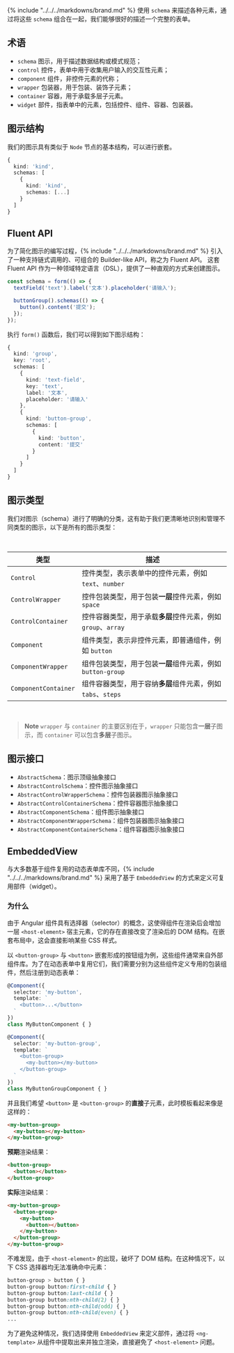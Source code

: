 {% include "../../../markdowns/brand.md" %} 使用 `schema` 来描述各种元素，通过将这些 `schema` 组合在一起，我们能够很好的描述一个完整的表单。

## 术语

- `schema` 图示，用于描述数据结构或模式规范；
- `control` 控件，表单中用于收集用户输入的交互性元素；
- `component` 组件，非控件元素的代称；
- `wrapper` 包装器，用于包装、装饰子元素；
- `container` 容器，用于承载多层子元素。
- `widget` 部件，指表单中的元素，包括控件、组件、容器、包装器。

## 图示结构

我们的图示具有类似于 `Node` 节点的基本结构，可以进行嵌套。

```ts
{
  kind: 'kind',
  schemas: [
    {
      kind: 'kind',
      schemas: [...]
    }
  ]
}
```

## Fluent API

为了简化图示的编写过程，{% include "../../../markdowns/brand.md" %} 引入了一种支持链式调用的、可组合的 Builder-like API，称之为 Fluent API。
这套 Fluent API 作为一种领域特定语言（DSL），提供了一种直观的方式来创建图示。

```ts
const schema = form(() => {
  textField('text').label('文本').placeholder('请输入');

  buttonGroup().schemas(() => {
    button().content('提交');
  });
});
```
执行 `form()` 函数后，我们可以得到如下图示结构：

```ts
{
  kind: 'group',
  key: 'root',
  schemas: [
    {
      kind: 'text-field',
      key: 'text',
      label: '文本',
      placeholder: '请输入'
    },
    {
      kind: 'button-group',
      schemas: [
        {
          kind: 'button',
          content: '提交'
        }
      ]
    }
  ]
}
```

## 图示类型

我们对图示（schema）进行了明确的分类，这有助于我们更清晰地识别和管理不同类型的图示，以下是所有的图示类型：

<br>

| 类型                 | 描述                                                          |
| -------------------- | ------------------------------------------------------------- |
| `Control`            | 控件类型，表示表单中的控件元素，例如 `text`、`number`         |
| `ControlWrapper`     | 控件包装类型，用于包装**一层**控件元素，例如 `space`          |
| `ControlContainer`   | 控件容器类型，用于承载**多层**控件元素，例如 `group`、`array` |
| `Component`          | 组件类型，表示非控件元素，即普通组件，例如 `button`           |
| `ComponentWrapper`   | 组件包装类型，用于包装**一层**组件元素，例如 `button-group`   |
| `ComponentContainer` | 组件容器类型，用于容纳**多层**组件元素，例如 `tabs`、`steps`  |

<br>

> **Note**
> `wrapper` 与 `container` 的主要区别在于，`wrapper` 只能包含**一层**子图示，而 `container` 可以包含**多层**子图示。

## 图示接口

- `AbstractSchema`：图示顶级抽象接口
- `AbstractControlSchema`：控件图示抽象接口
- `AbstractControlWrapperSchema`：控件包装器图示抽象接口
- `AbstractControlContainerSchema`：控件容器图示抽象接口
- `AbstractComponentSchema`：组件图示抽象接口
- `AbstractComponentWrapperSchema`：组件包装器图示抽象接口
- `AbstractComponentContainerSchema`：组件容器图示抽象接口

## EmbeddedView

与大多数基于组件复用的动态表单库不同，{% include "../../../markdowns/brand.md" %} 采用了基于 `EmbeddedView` 的方式来定义可复用部件（widget）。

### 为什么

由于 Angular 组件具有选择器（selector）的概念，这使得组件在渲染后会增加一层 `<host-element>` 宿主元素，它的存在直接改变了渲染后的 DOM 结构。在嵌套布局中，这会直接影响某些 CSS 样式。

以 `<button-group>` 与 `<button>` 嵌套形成的按钮组为例，这些组件通常来自外部组件库。为了在动态表单中复用它们，我们需要分别为这些组件定义专用的包装组件，然后注册到动态表单：

```ts
@Component({
  selector: 'my-button',
  template: `
    <button>...</button>
  `
})
class MyButtonComponent { }

@Component({
  selector: 'my-button-group',
  template: `
    <button-group>
      <my-button></my-button>
    </button-group>
  `
})
class MyButtonGroupComponent { }
```

并且我们希望 `<button>` 是 `<button-group>` 的**直接**子元素，此时模板看起来像是这样的：

```html
<my-button-group>
  <my-button></my-button>
</my-button-group>
```

**预期**渲染结果：

```html
<button-group>
  <button></button>
</button-group>
```

**实际**渲染结果：

```html {1,3}
<my-button-group>
  <button-group>
    <my-button>
      <button></button>
    </my-button>
  </button-group>
</my-button-group>
```

不难发现，由于 `<host-element>` 的出现，破坏了 DOM 结构。在这种情况下，以下 CSS 选择器均无法准确命中元素：

```css
button-group > button { }
button-group button:first-child { }
button-group button:last-child { }
button-group button:nth-child(2) { }
button-group button:nth-child(odd) { }
button-group button:nth-child(even) { }
...
```

为了避免这种情况，我们选择使用 `EmbeddedView` 来定义部件，通过将 `<ng-template>` 从组件中提取出来并独立渲染，直接避免了 `<host-element>` 问题。
